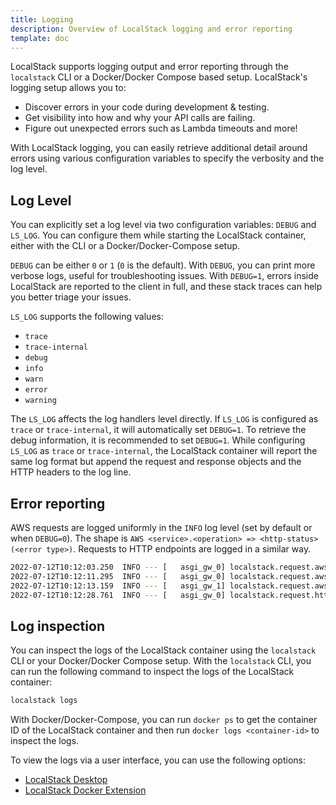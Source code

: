 ```yaml
---
title: Logging
description: Overview of LocalStack logging and error reporting
template: doc
---
```


LocalStack supports logging output and error reporting through the `localstack` CLI or a Docker/Docker Compose based setup.
LocalStack's logging setup allows you to:

- Discover errors in your code during development & testing.
- Get visibility into how and why your API calls are failing.
- Figure out unexpected errors such as Lambda timeouts and more!

With LocalStack logging, you can easily retrieve additional detail around errors using various configuration variables to specify the verbosity and the log level.

## Log Level

You can explicitly set a log level via two configuration variables: `DEBUG` and `LS_LOG`.
You can configure them while starting the LocalStack container, either with the CLI or a Docker/Docker-Compose setup.

`DEBUG` can be either `0` or `1` (`0` is the default).
With `DEBUG`, you can print more verbose logs, useful for troubleshooting issues.
With `DEBUG=1`, errors inside LocalStack are reported to the client in full, and these stack traces can help you better triage your issues.

`LS_LOG` supports the following values:

- `trace`
- `trace-internal`
- `debug`
- `info`
- `warn`
- `error`
- `warning`

The `LS_LOG` affects the log handlers level directly.
If `LS_LOG` is configured as `trace` or `trace-internal`, it will automatically set `DEBUG=1`.
To retrieve the debug information, it is recommended to set `DEBUG=1`.
While configuring `LS_LOG` as `trace` or `trace-internal`, the LocalStack container will report the same log format but append the request and response objects and the HTTP headers to the log line.

## Error reporting

AWS requests are logged uniformly in the `INFO` log level (set by default or when `DEBUG=0`).
The shape is `AWS <service>.<operation> => <http-status> (<error type>)`.
Requests to HTTP endpoints are logged in a similar way.

```bash
2022-07-12T10:12:03.250  INFO --- [   asgi_gw_0] localstack.request.aws     : AWS s3.PutObject => 404 (NoSuchBucket)
2022-07-12T10:12:11.295  INFO --- [   asgi_gw_0] localstack.request.aws     : AWS s3.CreateBucket => 200
2022-07-12T10:12:13.159  INFO --- [   asgi_gw_1] localstack.request.aws     : AWS s3.PutObject => 200
2022-07-12T10:12:28.761  INFO --- [   asgi_gw_0] localstack.request.http    : GET /_localstack/health => 200
```

## Log inspection

You can inspect the logs of the LocalStack container using the `localstack` CLI or your Docker/Docker Compose setup.
With the `localstack` CLI, you can run the following command to inspect the logs of the LocalStack container:

```bash
localstack logs
```

With Docker/Docker-Compose, you can run `docker ps` to get the container ID of the LocalStack container and then run `docker logs <container-id>` to inspect the logs.

To view the logs via a user interface, you can use the following options:

- [LocalStack Desktop](/aws/capabilities/web-app/localstack-desktop/)
- [LocalStack Docker Extension](/aws/tooling/localstack-docker-extension/)
